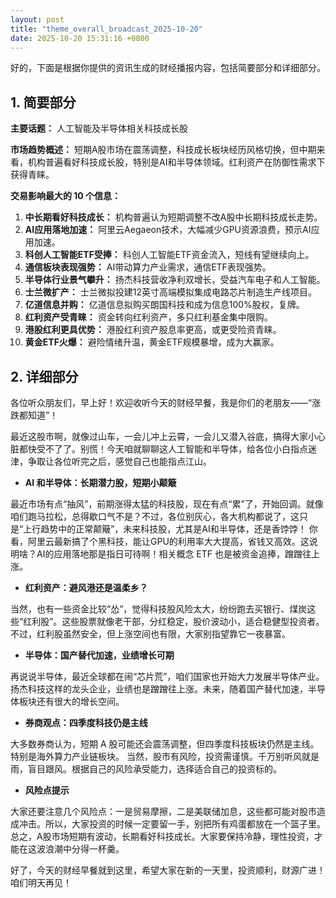 ```yaml
---
layout: post
title: "theme_overall_broadcast_2025-10-20"
date: 2025-10-20 15:31:16 +0800
---
```


好的，下面是根据你提供的资讯生成的财经播报内容，包括简要部分和详细部分。

## 1. 简要部分

**主要话题：** 人工智能及半导体相关科技成长股

**市场趋势概述：**
短期A股市场在震荡调整，科技成长板块经历风格切换，但中期来看，机构普遍看好科技成长股，特别是AI和半导体领域。红利资产在防御性需求下获得青睐。

**交易影响最大的 10 个信息：**

1.  **中长期看好科技成长：** 机构普遍认为短期调整不改A股中长期科技成长走势。
2.  **AI应用落地加速：** 阿里云Aegaeon技术，大幅减少GPU资源浪费，预示AI应用加速。
3. **科创人工智能ETF受捧：** 科创人工智能ETF资金流入，短线有望继续向上。
4.  **通信板块表现强势：** AI带动算力产业需求，通信ETF表现强势。
5.  **半导体行业景气攀升：** 扬杰科技营收净利双增长，受益汽车电子和人工智能。
6.  **士兰微扩产：** 士兰微拟投建12英寸高端模拟集成电路芯片制造生产线项目。
7.  **亿道信息并购：** 亿道信息拟购买朗国科技和成为信息100%股权，复牌。
8.  **红利资产受青睐：** 资金转向红利资产，多只红利基金集中限购。
9.  **港股红利更具优势：** 港股红利资产股息率更高，或更受险资青睐。
10. **黄金ETF火爆：** 避险情绪升温，黄金ETF规模暴增，成为大赢家。

## 2. 详细部分

各位听众朋友们，早上好！欢迎收听今天的财经早餐，我是你们的老朋友——“涨跌都知道”！

最近这股市啊，就像过山车，一会儿冲上云霄，一会儿又潜入谷底，搞得大家小心脏都快受不了了。别慌！今天咱就聊聊这人工智能和半导体，给各位小白指点迷津，争取让各位听完之后，感觉自己也能指点江山。

*   **AI 和半导体：长期潜力股，短期小颠簸**

最近市场有点“抽风”，前期涨得太猛的科技股，现在有点“累”了，开始回调。就像咱们跑马拉松，总得歇口气不是？不过，各位别灰心，各大机构都说了，这只是“上行趋势中的正常颠簸”，未来科技股，尤其是AI和半导体，还是香饽饽！
你看，阿里云最新搞了个黑科技，能让GPU的利用率大大提高，省钱又高效。这说明啥？AI的应用落地那是指日可待啊！相关概念 ETF 也是被资金追捧，蹭蹭往上涨。

*   **红利资产：避风港还是温柔乡？**

当然，也有一些资金比较“怂”，觉得科技股风险太大，纷纷跑去买银行、煤炭这些“红利股”。这些股票就像老干部，分红稳定，股价波动小，适合稳健型投资者。不过，红利股虽然安全，但上涨空间也有限，大家别指望靠它一夜暴富。

*   **半导体：国产替代加速，业绩增长可期**

再说说半导体，最近全球都在闹“芯片荒”，咱们国家也开始大力发展半导体产业。扬杰科技这样的龙头企业，业绩也是蹭蹭往上涨。未来，随着国产替代加速，半导体板块还有很大的增长空间。

*   **券商观点：四季度科技仍是主线**

大多数券商认为，短期 A 股可能还会震荡调整，但四季度科技板块仍然是主线。特别是海外算力产业链板块。
当然，股市有风险，投资需谨慎。千万别听风就是雨，盲目跟风。根据自己的风险承受能力，选择适合自己的投资标的。

*   **风险点提示**

大家还要注意几个风险点：一是贸易摩擦，二是美联储加息，这些都可能对股市造成冲击。所以，大家投资的时候一定要留一手，别把所有鸡蛋都放在一个篮子里。
总之，A股市场短期有波动，长期看好科技成长。大家要保持冷静，理性投资，才能在这波浪潮中分得一杯羹。

好了，今天的财经早餐就到这里，希望大家在新的一天里，投资顺利，财源广进！咱们明天再见！